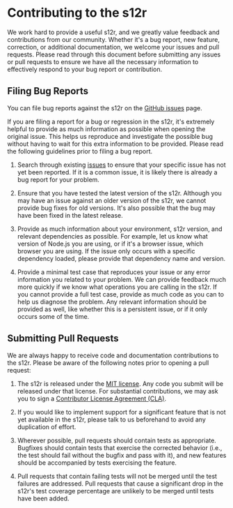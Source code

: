 # Contributing to the s12r

We work hard to provide a useful s12r, and we greatly value
feedback and contributions from our community. Whether it's a bug report,
new feature, correction, or additional documentation, we welcome your issues
and pull requests. Please read through this document before submitting any
issues or pull requests to ensure we have all the necessary information to
effectively respond to your bug report or contribution.

## Filing Bug Reports

You can file bug reports against the s12r on the [GitHub issues][issues] page.

If you are filing a report for a bug or regression in the s12r, it's extremely
helpful to provide as much information as possible when opening the original
issue. This helps us reproduce and investigate the possible bug without having
to wait for this extra information to be provided. Please read the following
guidelines prior to filing a bug report.

1. Search through existing [issues][] to ensure that your specific issue has
   not yet been reported. If it is a common issue, it is likely there is
   already a bug report for your problem.

2. Ensure that you have tested the latest version of the s12r. Although you
   may have an issue against an older version of the s12r, we cannot provide
   bug fixes for old versions. It's also possible that the bug may have been
   fixed in the latest release.

3. Provide as much information about your environment, s12r version, and
   relevant dependencies as possible. For example, let us know what version
   of Node.js you are using, or if it's a browser issue, which browser you
   are using. If the issue only occurs with a specific dependency loaded,
   please provide that dependency name and version.

4. Provide a minimal test case that reproduces your issue or any error
   information you related to your problem. We can provide feedback much
   more quickly if we know what operations you are calling in the s12r. If
   you cannot provide a full test case, provide as much code as you can
   to help us diagnose the problem. Any relevant information should be provided
   as well, like whether this is a persistent issue, or if it only occurs
   some of the time.

## Submitting Pull Requests

We are always happy to receive code and documentation contributions to the s12r.
Please be aware of the following notes prior to opening a pull request:

1. The s12r is released under the [MIT license][license]. Any code you submit
   will be released under that license. For substantial contributions, we may
   ask you to sign a [Contributor License Agreement (CLA)][cla].

2. If you would like to implement support for a significant feature that is not
   yet available in the s12r, please talk to us beforehand to avoid any
   duplication of effort.

3. Wherever possible, pull requests should contain tests as appropriate.
   Bugfixes should contain tests that exercise the corrected behavior (i.e., the
   test should fail without the bugfix and pass with it), and new features
   should be accompanied by tests exercising the feature.

4. Pull requests that contain failing tests will not be merged until the test
   failures are addressed. Pull requests that cause a significant drop in the
   s12r's test coverage percentage are unlikely to be merged until tests have
   been added.

[issues]: https://github.com/satheler/s12r/issues
[pr]: https://github.com/satheler/s12r/pulls
[license]: https://github.com/satheler/s12r/blob/main/LICENSE
[cla]: http://en.wikipedia.org/wiki/Contributor_License_Agreement
